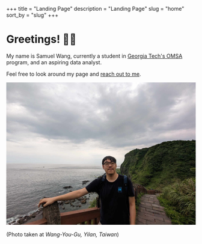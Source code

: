 +++
title = "Landing Page"
description = "Landing Page"
slug = "home"
sort_by = "slug"
+++

# Greetings! 🤜🤛

My name is Samuel Wang, currently a student in [Georgia Tech's OMSA](https://pe.gatech.edu/degrees/analytics) program, and an aspiring data analyst.

Feel free to look around my page and [reach out to me](./contact/).

![](./profile_pic.jpg)

(Photo taken at _Wang-You-Gu, Yilan, Taiwan_)
